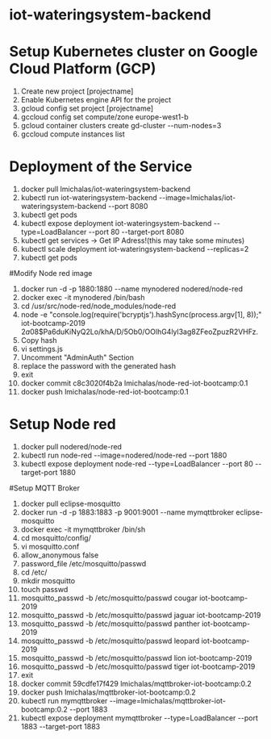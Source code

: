 # iot-wateringsystem-backend

# Setup Kubernetes cluster on Google Cloud Platform (GCP)

1. Create new project [projectname]
2. Enable Kubernetes engine API for the project
3. gcloud config set project [projectname]
4. gccloud config set compute/zone europe-west1-b
5. gcloud container clusters create gd-cluster --num-nodes=3
6. gccloud compute instances list

# Deployment of the Service

1. docker pull lmichalas/iot-wateringsystem-backend
2. kubectl run iot-wateringsystem-backend --image=lmichalas/iot-wateringsystem-backend --port 8080
3. kubectl get pods
4. kubectl expose deployment iot-wateringsystem-backend --type=LoadBalancer --port 80 --target-port 8080
5. kubectl get services -> Get IP Adress!(this may take some minutes)
6. kubectl scale deployment iot-wateringsystem-backend --replicas=2
7. kubectl get pods

#Modify Node red image

1. docker run -d -p 1880:1880 --name mynodered nodered/node-red
2. docker exec -it mynodered /bin/bash
3. cd /usr/src/node-red/node_modules/node-red
4. node -e "console.log(require('bcryptjs').hashSync(process.argv[1], 8));" iot-bootcamp-2019
$2a$08$Pa6duKiNyQ2Lo/khA/D/5Ob0/OOlhG4lyl3ag8ZFeoZpuzR2VHFz.
5. Copy hash
6. vi settings.js
7. Uncomment "AdminAuth" Section
8. replace the password with the generated hash
9. exit
10. docker commit c8c3020f4b2a lmichalas/node-red-iot-bootcamp:0.1
11. docker push lmichalas/node-red-iot-bootcamp:0.1

# Setup Node red
1. docker pull nodered/node-red
2. kubectl run node-red --image=nodered/node-red --port 1880
3. kubectl expose deployment node-red --type=LoadBalancer --port 80 --target-port 1880

#Setup MQTT Broker
1. docker pull eclipse-mosquitto
2. docker run -d -p 1883:1883 -p 9001:9001 --name mymqttbroker eclipse-mosquitto
3. docker exec -it mymqttbroker /bin/sh
4. cd mosquitto/config/
5. vi mosquitto.conf
6. allow_anonymous false
7. password_file /etc/mosquitto/passwd
8. cd /etc/
9. mkdir mosquitto
10. touch passwd
11. mosquitto_passwd -b /etc/mosquitto/passwd cougar iot-bootcamp-2019
12. mosquitto_passwd -b /etc/mosquitto/passwd jaguar iot-bootcamp-2019
13. mosquitto_passwd -b /etc/mosquitto/passwd panther iot-bootcamp-2019
14. mosquitto_passwd -b /etc/mosquitto/passwd leopard iot-bootcamp-2019
15. mosquitto_passwd -b /etc/mosquitto/passwd lion iot-bootcamp-2019
16. mosquitto_passwd -b /etc/mosquitto/passwd tiger iot-bootcamp-2019
17. exit
17. docker commit 59cdfe17f429 lmichalas/mqttbroker-iot-bootcamp:0.2
18. docker push lmichalas/mqttbroker-iot-bootcamp:0.2
19. kubectl run mymqttbroker --image=lmichalas/mqttbroker-iot-bootcamp:0.2 --port 1883
20. kubectl expose deployment mymqttbroker --type=LoadBalancer --port 1883 --target-port 1883
